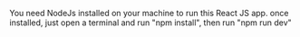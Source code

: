 You need NodeJs installed on your machine to run this React JS app. 
once installed, just open a terminal and run "npm install", then run "npm run dev"
